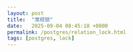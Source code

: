 ```yaml
---
layout: post
title:  "常规锁"
date:   2025-09-04 08:45:18 +0800
permalink: /postgres/relation_lock.html
tags: [postgres, lock]
---
```

